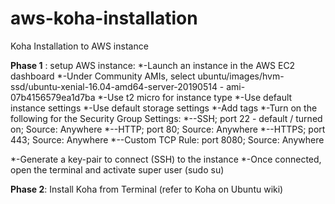 # aws-koha-installation
Koha Installation to AWS instance

**Phase 1** : setup AWS instance:
*-Launch an instance in the AWS EC2 dashboard
*-Under Community AMIs, select ubuntu/images/hvm-ssd/ubuntu-xenial-16.04-amd64-server-20190514 - ami-07b4156579ea1d7ba
*-Use t2 micro for instance type
*-Use default instance settings
*-Use default storage settings
*-Add tags
*-Turn on the following for the Security Group Settings:
*--SSH; port 22 - default / turned on; Source: Anywhere
*--HTTP; port 80; Source: Anywhere
*--HTTPS; port 443; Source: Anywhere
*--Custom TCP Rule: port 8080; Source: Anywhere

*-Generate a key-pair to connect (SSH) to the instance
*-Once connected, open the terminal and activate super user (sudo su)

**Phase 2**: Install Koha from Terminal (refer to Koha on Ubuntu wiki)

